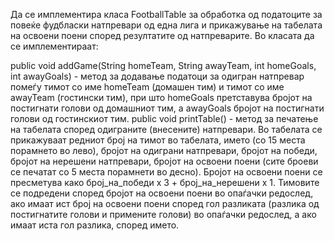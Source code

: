 Да се имплементира класа FootballTable за обработка од податоците за повеќе фудбласки натпревари од една лига и прикажување на табелата на освоени поени според резултатите од натпреварите. Во класата да се имплементираат:

public void addGame(String homeTeam, String awayTeam, int homeGoals, int awayGoals) - метод за додавање податоци за одигран натпревар помеѓу тимот со име homeTeam (домашен тим) и тимот со име awayTeam (гостински тим), при што homeGoals претставува бројот на постигнати голови од домашниот тим, а awayGoals бројот на постигнати голови од гостинскиот тим.
public void printTable() - метод за печатење на табелата според одиграните (внесените) натпревари. Во табелата се прикажуваат редниот број на тимот во табелата, името (со 15 места порамнето во лево), бројот на одиграни натпревари, бројот на победи, бројот на нерешени натпревари, бројот на освоени поени (сите броеви се печатат со 5 места порамнети во десно). Бројот на освоени поени се пресметува како број_на_победи x 3 + број_на_нерешени x 1. Тимовите се подредени според бројот на освоени поени во опаѓачки редослед, ако имаат ист број на освоени поени според гол разликата (разлика од постигнатите голови и примените голови) во опаѓачки редослед, а ако имаат иста гол разлика, според името.